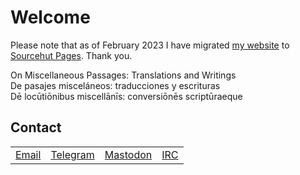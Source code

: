 <h1>Welcome</h1>
<p>
Please note that as of February 2023 I have migrated <a href= "https://robertoqs.org">my website</a> to <a href= "https://srht.site">Sourcehut Pages</a>. Thank you. 
<br>  
  
On Miscellaneous Passages: Translations and Writings<br>
De pasajes misceláneos: traducciones y escrituras<br>
Dē locūtiōnibus miscellānīs: conversiōnēs scriptūraeque
</p>

<h2>Contact</h2>

<table>
  <tbody>
    <tr>  
      <td><a href= "mailto:info@robertoqs.org">Email</a></td>
      <td><a href= "https://t.me/robertoqs">Telegram</a></td>
      <td><a rel="me" href="https://mastodon.social/@robertoqs">Mastodon</a></td>
      <td><a href= "https://web.libera.chat/#robertoqs">IRC</a></td>
    </tr>
  </tbody>
</p>

